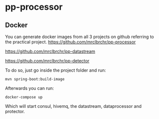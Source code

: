 # pp-processor

## Docker

You can generate docker images from all 3 projects on github referring to the practical project.
https://github.com/mrclbrchr/pp-processor

https://github.com/mrclbrchr/pp-datastream

https://github.com/mrclbrchr/pp-detector

To do so, just go inside the project folder and run:

```cli
mvn spring-boot:build-image
```

Afterwards you can run:

```cli
docker-compose up
```

Which will start consul, hivemq, the datastream, dataprocessor and protector.
